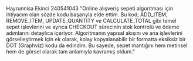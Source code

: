 Hayrunnisa Ekinci
240541043
"Online alışveriş sepeti algoritması için ihtiyacım olan sözde kodu başarıyla elde ettim. Bu kod; ADD_ITEM, REMOVE_ITEM, UPDATE_QUANTITY ve CALCULATE_TOTAL gibi temel sepet işlevlerini ve ayrıca CHECKOUT sürecinin stok kontrolü ve ödeme adımlarını detaylıca içeriyor. Algoritmanın yapısal akışını ve ana işlevlerini görselleştirmek için ek olarak, kolay kopyalanabilir bir formatta eksiksiz bir DOT (Graphviz) kodu da edindim. Bu sayede, sepet mantığını hem metinsel hem de görsel olarak tam anlamıyla kavramış oldum."
